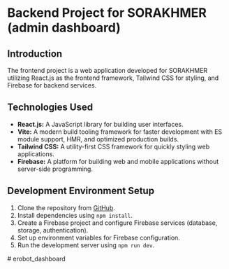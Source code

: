 # Backend Project for SORAKHMER (admin dashboard)

## Introduction
The frontend project is a web application developed for SORAKHMER utilizing React.js as the frontend framework, Tailwind CSS for styling, and Firebase for backend services.

## Technologies Used
- **React.js:** A JavaScript library for building user interfaces.
- **Vite:** A modern build tooling framework for faster development with ES module support, HMR, and optimized production builds.
- **Tailwind CSS:** A utility-first CSS framework for quickly styling web applications.
- **Firebase:** A platform for building web and mobile applications without server-side programming.

## Development Environment Setup
1. Clone the repository from [GitHub](https://github.com/Kimlong168/sorakhmer-backend.git).
2. Install dependencies using `npm install`.
3. Create a Firebase project and configure Firebase services (database, storage, authentication).
4. Set up environment variables for Firebase configuration.
5. Run the development server using `npm run dev`.

 
#   e r o b o t _ d a s h b o a r d  
 